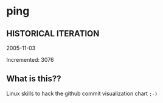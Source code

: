 # ping

## HISTORICAL ITERATION
2005-11-03

Incremented: 3076

## What is this?? 
Linux skills to hack the github commit visualization chart `;-)`
